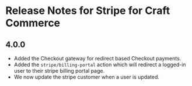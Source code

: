 # Release Notes for Stripe for Craft Commerce

## 4.0.0

- Added the Checkout gateway for redirect based Checkout payments.
- Added the `stripe/billing-portal` action which will redirect a logged-in user to their stripe billing portal page.
- We now update the stripe customer when a user is updated.
